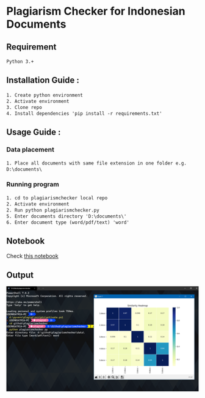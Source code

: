# Plagiarism Checker for Indonesian Documents

## Requirement
    Python 3.+

## Installation Guide :
    1. Create python environment
    2. Activate environment
    3. Clone repo
    4. Install dependencies 'pip install -r requirements.txt'

## Usage Guide :
### Data placement
    1. Place all documents with same file extension in one folder e.g. D:\documents\

### Running program
    1. cd to plagiarismchecker local repo
    2. Activate environment
    2. Run python plagiarismchecker.py
    5. Enter documents directory 'D:\documents\'
    6. Enter document type (word/pdf/text) 'word'


## Notebook
Check [this notebook](https://github.com/mdsatria/plagiarismchecker/blob/master/plagiarismchecker.ipynb)

## Output
![IMAGE ALT TEXT HERE](https://raw.githubusercontent.com/mdsatria/plagiarismchecker/master/resources/screenshot.png)